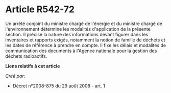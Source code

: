 # Article R542-72

Un arrêté conjoint du ministre chargé de l'énergie et du ministre chargé de l'environnement détermine les modalités
d'application de la présente section. Il précise la nature des informations devant figurer dans les inventaires et rapports
exigés, notamment la notion de famille de déchets et les dates de référence à prendre en compte. Il fixe les délais et
modalités de communication des documents à l'Agence nationale pour la gestion des déchets radioactifs.

**Liens relatifs à cet article**

_Créé par_:

  - Décret n°2008-875 du 29 août 2008 - art. 1
